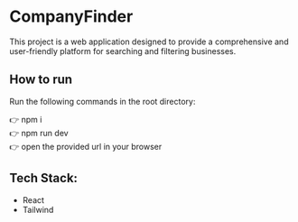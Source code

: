 # CompanyFinder

This project is a web application designed to provide a comprehensive and user-friendly platform for searching and filtering businesses.

## How to run

Run the following commands in the root directory:

👉 npm i  
👉 npm run dev  
👉 open the provided url in your browser  

## Tech Stack:

- React
- Tailwind
